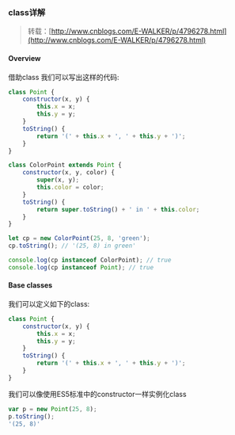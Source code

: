 ### class详解
>转载：[http://www.cnblogs.com/E-WALKER/p/4796278.html](http://www.cnblogs.com/E-WALKER/p/4796278.html)

#### Overview
借助class 我们可以写出这样的代码:

```javaScript
class Point {
    constructor(x, y) {
        this.x = x;
        this.y = y;
    }
    toString() {
        return '(' + this.x + ', ' + this.y + ')';
    }
}

class ColorPoint extends Point {
    constructor(x, y, color) {
        super(x, y);
        this.color = color;
    }
    toString() {
        return super.toString() + ' in ' + this.color;
    }
}

let cp = new ColorPoint(25, 8, 'green');
cp.toString(); // '(25, 8) in green'

console.log(cp instanceof ColorPoint); // true
console.log(cp instanceof Point); // true
```
#### Base classes
我们可以定义如下的class:

```javaScript
class Point {
    constructor(x, y) {
        this.x = x;
        this.y = y;
    }
    toString() {
        return '(' + this.x + ', ' + this.y + ')';
    }
}
```
我们可以像使用ES5标准中的constructor一样实例化class

```javaScript
var p = new Point(25, 8);
p.toString();
'(25, 8)'
```


























